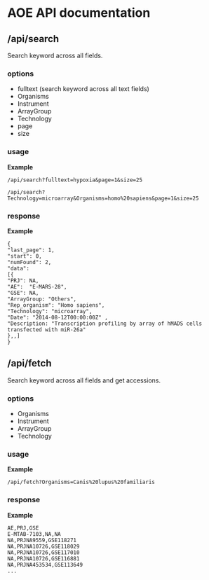 # AOE API documentation

## /api/search

Search keyword across all fields.

### options

- fulltext   (search keyword across all text fields)
- Organisms
- Instrument
- ArrayGroup
- Technology
- page
- size

### usage

__Example__

```
/api/search?fulltext=hypoxia&page=1&size=25
```

```
/api/search?Technology=microarray&Organisms=homo%20sapiens&page=1&size=25
```


### response

__Example__
```
{
"last_page": 1,
"start": 0,
"numFound": 2,
"data":
[{
"PRJ": NA,
"AE":  "E-MARS-28",
"GSE": NA,
"ArrayGroup: "Others",
"Rep_organism": "Homo sapiens",
"Technology": "microarray",
"Date": "2014-08-12T00:00:00Z" ,
"Description: "Transcription profiling by array of hMADS cells transfected with miR-26a"
},,]
}
```

## /api/fetch

Search keyword across all fields and get accessions.

### options

- Organisms
- Instrument
- ArrayGroup
- Technology

### usage

__Example__

```
/api/fetch?Organisms=Canis%20lupus%20familiaris
```


### response

__Example__

```
AE,PRJ,GSE
E-MTAB-7103,NA,NA
NA,PRJNA9559,GSE118271
NA,PRJNA10726,GSE118029
NA,PRJNA10726,GSE117010
NA,PRJNA10726,GSE116881
NA,PRJNA453534,GSE113649
...
```